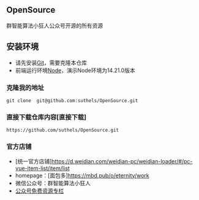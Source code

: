 ## OpenSource
群智能算法小狂人公众号开源的所有资源

## 安装环境

- 请先安装[Git](https://git-scm.com/)，需要克隆本仓库
- 前端运行环境[Node](https://nodejs.org/en/download/)，演示Node环境为14.21.0版本

### 克隆我的地址
```shell
git clone  git@github.com:suthels/OpenSource.git
```
### 直接下载仓库内容[直接下载]
```shell
https://github.com/suthels/OpenSource.git
```

### 官方店铺
- [统一官方店铺]https://d.weidian.com/weidian-pc/weidian-loader/#/pc-vue-item-list/item/list
- homepage：[面包多]https://mbd.pub/o/eternity/work
- 微信公众号：群智能算法小狂人
- [公众号免费资源专栏](https://mp.weixin.qq.com/mp/homepage?__biz=MzAxMjg5NzQ5OQ==&hid=7&sn=fd7dbf0a28ea2c5d2bd11388b718f40f&scene=18)
